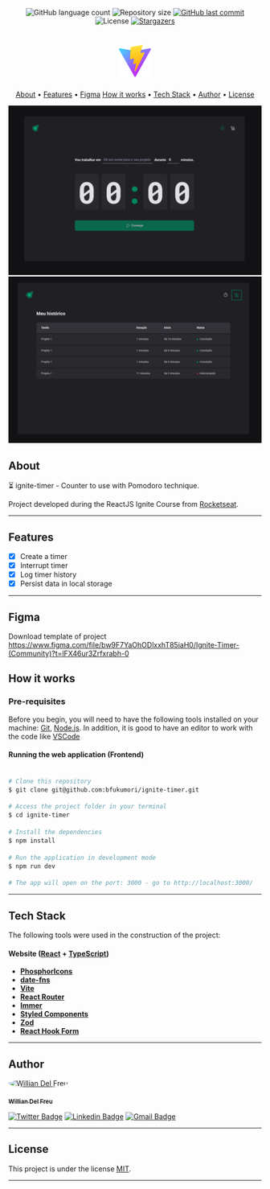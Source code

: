<p align="center">
  <img alt="GitHub language count" src="https://img.shields.io/github/languages/count/williandf/ignite-timer?color=%2304D361">

  <img alt="Repository size" src="https://img.shields.io/github/repo-size/williandf/ignite-timer">
 
  <a href="https://github.com/williandf/ignite-timer/commits/master">
    <img alt="GitHub last commit" src="https://img.shields.io/github/last-commit/williandf/ignite-timer">
  </a>
    
   <img alt="License" src="https://img.shields.io/badge/license-MIT-brightgreen">
   <a href="https://github.com/williandf/ignite-timer/stargazers">
    <img alt="Stargazers" src="https://img.shields.io/github/stars/williandf/ignite-timer?style=social">
  </a>
</p>

<h1 align="center">
    <img alt="ignite-timer" title="#ignite-timer" src="./.github/logo.svg" />
</h1>

<p align="center">
  <a href="#about">About</a> •
  <a href="#features">Features</a> •
  <a href="#figma">Figma</a>
  <a href="#how-it-works">How it works</a> • 
  <a href="#tech-stack">Tech Stack</a> • 
  <a href="#author">Author</a> • 
  <a href="#user-content-license">License</a>
</p>

<div align="center"> 
	<img alt="ignite-timer" title="#ignite-timer" src="./.github/banner-1.png" />
</div>

<div align="center"> 
	<img alt="ignite-timer" title="#ignite-timer" src="./.github/banner-2.png" />
</div>

## About

⏳ ignite-timer - Counter to use with Pomodoro technique.

Project developed during the ReactJS Ignite Course from [Rocketseat](https://www.rocketseat.com.br/ignite).

---

## Features

- [x] Create a timer
- [x] Interrupt timer
- [x] Log timer history
- [x] Persist data in local storage

---

## Figma
Download template of project
https://www.figma.com/file/bw9F7YaOhODlxxhT85iaH0/Ignite-Timer-(Community)?t=lFX46ur3Zrfxrabh-0

## How it works

### Pre-requisites

Before you begin, you will need to have the following tools installed on your machine:
[Git](https://git-scm.com), [Node.js](https://nodejs.org/en/).
In addition, it is good to have an editor to work with the code like [VSCode](https://code.visualstudio.com/)

#### Running the web application (Frontend)

```bash

# Clone this repository
$ git clone git@github.com:bfukumori/ignite-timer.git

# Access the project folder in your terminal
$ cd ignite-timer

# Install the dependencies
$ npm install

# Run the application in development mode
$ npm run dev

# The app will open on the port: 3000 - go to http://localhost:3000/

```

---

## Tech Stack

The following tools were used in the construction of the project:

#### **Website**  ([React](https://reactjs.org/)  +  [TypeScript](https://www.typescriptlang.org/))

- **[PhosphorIcons](https://phosphoricons.com/)**
- **[date-fns](https://date-fns.org/)**
- **[Vite](https://vitejs.dev/)**
- **[React Router](https://v5.reactrouter.com/web/guides/quick-start)**
- **[Immer](https://immerjs.github.io/immer/)**
- **[Styled Components](https://styled-components.com/)**
- **[Zod](https://zod.dev/)**
- **[React Hook Form](https://react-hook-form.com/)**

---
## Author

<a href="https://www.facebook.com/wdelfreu/">
 <img style="border-radius: 50%;" src="https://avatars.githubusercontent.com/u/54725745?v=4" width="100px;" alt="Willian Del Freu"/>
 <br />
  
 <sub><b>Willian Del Freu</b></sub></a> <a href="https://www.facebook.com/wdelfreu/" title="facebook"></a>
 <br />

[![Twitter Badge](https://img.shields.io/badge/-Twitter-1ca0f1?style=flat-square&labelColor=1ca0f1&logo=twitter&logoColor=white&link=https://twitter.com/williantoico)](https://twitter.com/williantoico) [![Linkedin Badge](https://img.shields.io/badge/-Linkedin-blue?style=flat-square&logo=Linkedin&logoColor=white&link=https://www.linkedin.com/in/williandelfreu/)](https://www.linkedin.com/in/williandelfreu/) 
[![Gmail Badge](https://img.shields.io/badge/-Gmail-c14438?style=flat-square&logo=Gmail&logoColor=white&link=mailto:wdelfreu@gmail.com)](mailto:wdelfreu@gmail.com)

---

## License

This project is under the license [MIT](./LICENSE).

---